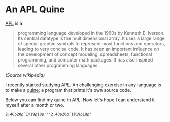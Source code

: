 # An APL Quine
[APL](https://en.wikipedia.org/wiki/APL_(programming_language)) is a

>  programming language developed in the 1960s by Kenneth E. Iverson. Its
>  central datatype is the multidimensional array. It uses a large range of
>  special graphic symbols to represent most functions and operators,
>  leading to very concise code. It has been an important influence on the
>  development of concept modeling, spreadsheets, functional programming,
>  and computer math packages. It has also inspired several other programming
>  languages.

_(Source wikipedia)_

I recently started studying APL. An challenging exercise in any language is to
make a [quine](https://en.wikipedia.org/wiki/Quine_%28computing%29); a program
that prints it's own source code.

Below you can find my quine in APL. Now let's hope I can understand it myself
after a month or two.

```apl
2↓40⍴20⍴¯1⌽19⍴18⍴'''2↓40⍴20⍴¯1⌽19⍴18⍴'
```

